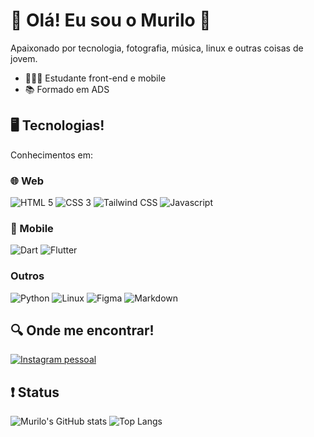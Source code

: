 # 🌙 Olá! Eu sou o Murilo 👋

Apaixonado por tecnologia, fotografia, música, linux e outras coisas de jovem.

- 🧑🏻‍💻 Estudante front-end e mobile
- 📚 Formado em ADS

## 🖥️ Tecnologias&excl;

Conhecimentos em:

### 🌐 Web

![HTML 5](https://img.shields.io/badge/HTML5-E34F26?style=for-the-badge&logo=html5&logoColor=white)
![CSS 3](https://img.shields.io/badge/CSS3-1572B6?style=for-the-badge&logo=css3&logoColor=white)
![Tailwind CSS](https://img.shields.io/badge/Tailwind%20CSS-%2338B2AC?style=for-the-badge&logo=tailwind-css&logoColor=white)
![Javascript](https://img.shields.io/badge/JavaScript-F7DF1E?style=for-the-badge&logo=javascript&logoColor=black)

### 📱 Mobile

![Dart](https://img.shields.io/badge/Dart-%230175C2?style=for-the-badge&logo=dart&logoColor=w)
![Flutter](https://img.shields.io/badge/Flutter-02569B?style=for-the-badge&logo=flutter&logoColor=w)

### Outros

![Python](https://img.shields.io/badge/Python-14354C?style=for-the-badge&logo=python&logoColor=white)
![Linux](https://img.shields.io/badge/Linux-FCC624?style=for-the-badge&logo=linux&logoColor=black)
![Figma](https://img.shields.io/badge/Figma-F24E1E?style=for-the-badge&logo=figma&logoColor=white)
![Markdown](https://img.shields.io/badge/Markdown-000000?style=for-the-badge&logo=markdown&logoColor=w)

## 🔍 Onde me encontrar&excl;

[![Instagram pessoal](https://img.shields.io/badge/Instagram-E4405F?style=for-the-badge&logo=instagram&logoColor=white)](https://www.instagram.com/muliro_sh/)

## ❗ Status

![Murilo's GitHub stats](https://github-readme-stats.vercel.app/api?username=murilomonte&show_icons=true&theme=catppuccin_mocha)
![Top Langs](https://github-readme-stats.vercel.app/api/top-langs/?username=murilomonte&layout=compact)
